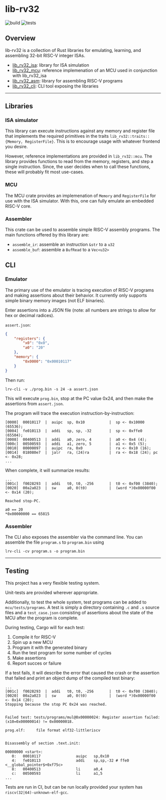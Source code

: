 # lib-rv32

![build](https://github.com/trmckay/lib-rv32i/actions/workflows/build.yml/badge.svg)
![tests](https://github.com/trmckay/lib-rv32i/actions/workflows/test.yml/badge.svg)

## Overview

lib-rv32 is a collection of Rust libraries for emulating, learning, and assembling 32-bit RISC-V
integer ISAs.

- [lib_rv32_isa](https://crates.io/crates/lib_rv32_isa): library for ISA simulation
- [lib_rv32_mcu](https://crates.io/crates/lib_rv32_mcu): reference implemenation of an MCU used in conjunction with lib_rv32_isa
- [lib_rv32_asm](https://crates.io/crates/lib_rv32_asm): library for assembling RISC-V programs
- [lib_rv32_cli](https://crates.io/crates/lib_rv32_cli): CLI tool exposing the libraries


---

## Libraries

### ISA simulator

This library can execute instructions against any memory and register file that implements
the required primitives in the traits `lib_rv32::traits::{Memory, RegisterFile}`. This is to
encourage usage with whatever frontend you desire.

However, reference implementations are provided in `lib_rv32::mcu`. The library provides
functions to read from the memory, registers, and step a single instruction. Since, the
user decides when to call these functions, these will probably fit most use-cases.

### MCU

The MCU crate provides an implemenation of `Memory` and `RegisterFile` for use with the ISA
simulator. With this, one can fully emulate an embedded RISC-V core.

### Assembler

This crate can be used to assemble simple RISC-V assembly programs. The main functions offered
by this library are:

- `assemble_ir`: assemble an instruction `&str` to a `u32`
- `assemble_buf`: assemble a `BufRead` to a `Vec<u32>`


## CLI

### Emulator

The primary use of the emulator is tracing execution of RISC-V programs and making assertions
about their behavior. It currently only supports simple binary memory images
(not ELF binaries).

Enter assertions into a JSON file (note: all numbers are strings to allow for hex or decimal radices).

`assert.json`:
```json
{
    "registers": {
        "x0": "0x0",
        "a0": "20"
    },
    "memory": {
        "0x0000": "0x00010117"
    }
}
```

Then run:
```
lrv-cli -v ./prog.bin -s 24 -a assert.json
```

This will execute `prog.bin`, stop at the PC value 0x24, and then make the assertions from `assert.json`.

The program will trace the execution instruction-by-instruction:
```
[0000]  00010117  |  auipc  sp, 0x10           |  sp <- 0x10000 (65536);
[0004]  fe010113  |  addi   sp, sp, -32        |  sp <- 0xffe0 (65504);
[0008]  00400513  |  addi   a0, zero, 4        |  a0 <- 0x4 (4);
[000c]  00500593  |  addi   a1, zero, 5        |  a1 <- 0x5 (5);
[0010]  00000097  |  auipc  ra, 0x0            |  ra <- 0x10 (16);
[0014]  018080e7  |  jalr   ra, (24)ra         |  ra <- 0x18 (24); pc <- 0x28;
...
```

When complete, it will summarize results:
```
...
[001c]  f0028293  |  addi   t0, t0, -256       |  t0 <- 0xf00 (3840);
[0020]  00a2a023  |  sw     a0, 0(t0)          |  (word *)0x00000f00 <- 0x14 (20);

Reached stop-PC.

a0 == 20
*0x00000000 == 65815
```

### Assembler

The CLI also exposes the assembler via the command line. You can assemble the file
`program.s` to `program.bin` using

`lrv-cli -cv program.s -o program.bin`

---

## Testing

This project has a very flexible testing system.

Unit-tests are provided wherever appropriate.

Additionally, to test the whole system, test programs can be added to `mcu/tests/programs`.
A test is simply a directory containing `.c` and `.s` source files and a `test_case.json`
consisting of assertions about the state of the MCU after the program is complete.

During testing, Cargo will for each test:

1. Compile it for RISC-V
2. Spin up a new MCU
3. Program it with the generated binary
4. Run the test program for some number of cycles
5. Make assertions
6. Report succes or failure

If a test fails, it will describe the error that caused the crash or the assertion that failed
and print an object dump of the compiled test binary:

```
...
[001c]  f0028293  |  addi   t0, t0, -256       |  t0 <- 0xf00 (3840);
[0020]  00a2a023  |  sw     a0, 0(t0)          |  (word *)0x00000f00 <- 0x14 (20);
Stopping because the stop PC 0x24 was reached.


Failed test: tests/programs/mul@0x00000024: Register assertion failed: (x10=0x00000014) != 0x00000018.

prog.elf:     file format elf32-littleriscv


Disassembly of section .text.init:

00000000 <start>:
   0:   00010117                auipc   sp,0x10
   4:   fe010113                addi    sp,sp,-32 # ffe0 <__global_pointer$+0xf75c>
   8:   00400513                li      a0,4
   c:   00500593                li      a1,5
...
```

Tests are run in CI, but can be run locally provided your system has `riscv(32|64)-unknown-elf-gcc`.
